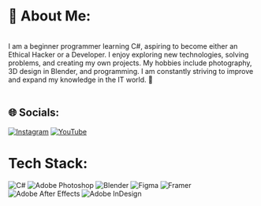 <!-- About me Section -->
# 👻 About Me:
<br>I am a beginner programmer learning C#, aspiring to become either an Ethical Hacker or a Developer. I enjoy exploring new technologies, solving problems, and creating my own projects. My hobbies include photography, 3D design in Blender, and programming. I am constantly striving to improve and expand my knowledge in the IT world. 🚀<br><br>

<!-- Socials Section -->
## 🌐 Socials:
[![Instagram](https://img.shields.io/badge/Instagram-%23E4405F.svg?logo=Instagram&logoColor=white)](https://instagram.com/Fushin_bum) [![YouTube](https://img.shields.io/badge/YouTube-%23FF0000.svg?logo=YouTube&logoColor=white)](https://youtube.com/@UCEWsfQN8jmKF9IJ2Y63z-YA) 

<!-- Tech -->
#  Tech Stack:
![C#](https://img.shields.io/badge/c%23-%23239120.svg?style=for-the-badge&logo=csharp&logoColor=white) ![Adobe Photoshop](https://img.shields.io/badge/adobe%20photoshop-%2331A8FF.svg?style=for-the-badge&logo=adobe%20photoshop&logoColor=white) ![Blender](https://img.shields.io/badge/blender-%23F5792A.svg?style=for-the-badge&logo=blender&logoColor=white) ![Figma](https://img.shields.io/badge/figma-%23F24E1E.svg?style=for-the-badge&logo=figma&logoColor=white) ![Framer](https://img.shields.io/badge/Framer-black?style=for-the-badge&logo=framer&logoColor=blue) ![Adobe After Effects](https://img.shields.io/badge/Adobe%20After%20Effects-9999FF.svg?style=for-the-badge&logo=Adobe%20After%20Effects&logoColor=white) ![Adobe InDesign](https://img.shields.io/badge/Adobe%20InDesign-49021F?style=for-the-badge&logo=adobeindesign&logoColor=FF3366)


